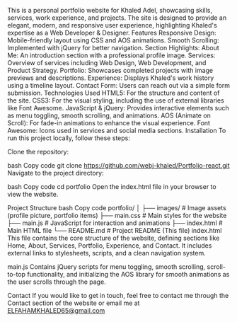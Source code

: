 This is a personal portfolio website for Khaled Adel, showcasing skills, services, work experience, and projects. The site is designed to provide an elegant, modern, and responsive user experience, highlighting Khaled's expertise as a Web Developer & Designer.
Features
Responsive Design: Mobile-friendly layout using CSS and AOS animations.
Smooth Scrolling: Implemented with jQuery for better navigation.
Section Highlights:
About Me: An introduction section with a professional profile image.
Services: Overview of services including Web Design, Web Development, and Product Strategy.
Portfolio: Showcases completed projects with image previews and descriptions.
Experience: Displays Khaled's work history using a timeline layout.
Contact Form: Users can reach out via a simple form submission.
Technologies Used
HTML5: For the structure and content of the site.
CSS3: For the visual styling, including the use of external libraries like Font Awesome.
JavaScript & jQuery: Provides interactive elements such as menu toggling, smooth scrolling, and animations.
AOS (Animate on Scroll): For fade-in animations to enhance the visual experience.
Font Awesome: Icons used in services and social media sections.
Installation
To run this project locally, follow these steps:

Clone the repository:

bash
Copy code
git clone https://github.com/webj-khaled/Portfolio-react.git
Navigate to the project directory:

bash
Copy code
cd portfolio
Open the index.html file in your browser to view the website.

Project Structure
bash
Copy code
portfolio/
│
├── images/                     # Image assets (profile picture, portfolio items)
├── main.css                    # Main styles for the website
├── main.js                     # JavaScript for interaction and animations
├── index.html                  # Main HTML file
└── README.md                   # Project README (This file)
index.html
This file contains the core structure of the website, defining sections like Home, About, Services, Portfolio, Experience, and Contact. It includes external links to stylesheets, scripts, and a clean navigation system.

main.js
Contains jQuery scripts for menu toggling, smooth scrolling, scroll-to-top functionality, and initializing the AOS library for smooth animations as the user scrolls through the page.

Contact
If you would like to get in touch, feel free to contact me through the Contact section of the website or email me at ELFAHAMKHALED65@gmail.com
